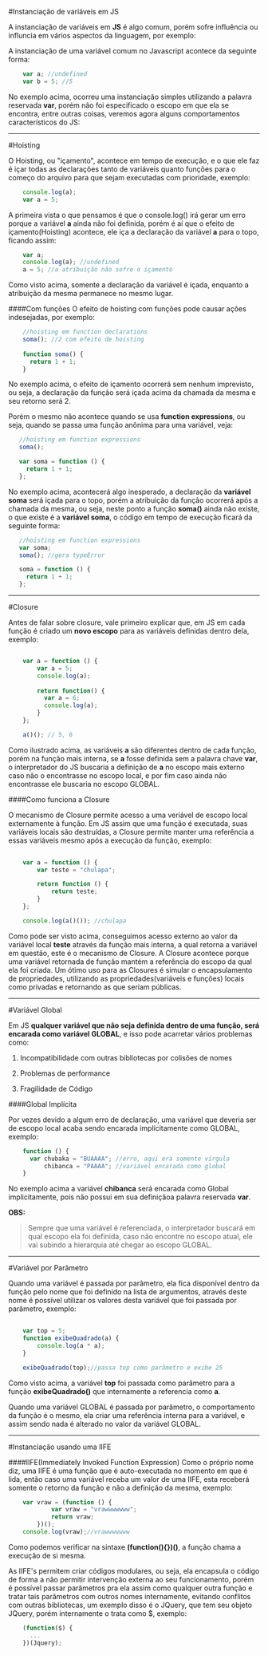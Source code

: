 #Instanciação de variáveis em JS

A instanciação de variáveis em **JS** é algo comum, porém sofre influência ou influncia em vários aspectos da linguagem, por exemplo:

A instanciação de uma variável comum no Javascript acontece da seguinte forma:

```js
    var a; //undefined
    var b = 5; //5
```

No exemplo acima, ocorreu uma instanciação simples utilizando a palavra reservada **var**, porém não foi especificado o escopo em que ela se encontra, entre outras coisas, veremos agora alguns comportamentos característicos do JS:

-----------------------------------------

#Hoisting

O Hoisting, ou "içamento", acontece em tempo de execução, e o que ele faz é içar todas as declarações tanto de variáveis quanto funções para o começo do arquivo para que sejam executadas com prioridade, exemplo:

```js
    console.log(a);
    var a = 5;
```

A primeira vista o que pensamos é que o console.log() irá gerar um erro porque a variável **a** ainda não foi definida, porém é aí que o efeito de içamento(Hoisting) acontece, ele iça a declaração da variável **a** para o topo, ficando assim:

```js
    var a;
    console.log(a); //undefined
    a = 5; //a atribuição não sofre o içamento
```

Como visto acima, somente a declaração da variável é içada, enquanto a atribuição da mesma permanece no mesmo lugar.


####Com funções
O efeito de hoisting com funções pode causar ações indesejadas, por exemplo:

```js
    //hoisting em function declarations
    soma(); //2 com efeito de hoisting
    
    function soma() {
      return 1 + 1;
    }
```

No exemplo acima, o efeito de içamento ocorrerá sem nenhum imprevisto, ou seja, a declaração da função será içada acima da chamada da mesma e seu retorno será 2.


Porém o mesmo não acontece quando se usa **function expressions**, ou seja, quando se passa uma função anônima para uma variável, veja:

```js
   //hoisting em function expressions
   soma();

   var soma = function () {
     return 1 + 1;      
   };

```

No exemplo acima, acontecerá algo inesperado, a declaração da **variável soma** será içada para o topo, porém a atribuição da função ocorrerá após a chamada da mesma, ou seja, neste ponto a função **soma()** ainda não existe, o que existe é a **variável soma**, o código em tempo de execução ficará da seguinte forma:

```js
   //hoisting em function expressions
   var soma;
   soma(); //gera typeError

   soma = function () {
     return 1 + 1;      
   };

```



--------------------------------------------

#Closure

Antes de falar sobre closure, vale primeiro explicar que, em JS em cada função é criado um **novo escopo** para as variáveis definidas dentro dela, exemplo:

```js

    var a = function () {
        var a = 5;
        console.log(a);
        
        return function() {
          var a = 6;  
          console.log(a);   
        }
    };

    a()(); // 5, 6

```

Como ilustrado acima, as variáveis **a** são diferentes dentro de cada função, porém na função mais interna, se **a** fosse definida sem a palavra chave **var**, o interpretador do JS buscaria a definição de **a** no escopo mais externo caso não o encontrasse no escopo local, e por fim caso ainda não encontrasse ele buscaria no escopo GLOBAL.

####Como funciona a Closure

O mecanismo de Closure permite acesso a uma veriável de escopo local externamente à função. Em JS assim que uma função é executada, suas variáveis locais são destruídas, a Closure permite manter uma referência a essas variáveis mesmo após a execução da função, exemplo:

```js
    
    var a = function () {
        var teste = "chulapa";

        return function () {
            return teste;
        }
    };

    console.log(a()()); //chulapa
```

Como pode ser visto acima, conseguimos acesso externo ao valor da variável local **teste** através da função mais interna, a qual retorna a variável em questão, este é o mecanismo de Closure.
A Closure acontece porque uma variável retornada de função mantém a referência do escopo da qual ela foi criada.
Um ótimo uso para as Closures é simular o encapsulamento de propriedades, utilizando as propriedades(variáveis e funções) locais como privadas e retornando as que seriam públicas. 


----------------------------------

#Variável Global

Em JS **qualquer variável que não seja definida dentro de uma função, será encarada como variável GLOBAL**, e isso pode acarretar vários problemas como:

1. Incompatibilidade com outras bibliotecas por colisões de nomes

1. Problemas de performance

1. Fragilidade de Código


####Global Implícita

Por vezes devido a algum erro de declaração, uma variável que deveria ser de escopo local acaba sendo encarada implícitamente como GLOBAL, exemplo:

```js
    function () {        
      var chubaka = "BUAAAA"; //erro, aqui era somente vírgula
          chibanca = "PAAAA"; //variável encarada como global 
    }
```

No exemplo acima a variável **chibanca** será encarada como Global implicitamente, pois não possui em sua definiçãoa palavra reservada **var**.

**OBS:**
>Sempre que uma variável é referenciada, o interpretador buscará em qual escopo ela foi definida, caso não encontre no escopo atual, ele vai subindo a hierarquia até chegar ao escopo GLOBAL.

------------------------------------------

#Variável por Parâmetro

Quando uma variável é passada por parâmetro, ela fica disponível dentro da função pelo nome que foi definido na lista de argumentos, através deste nome é possível utilizar os valores desta variável que foi passada por parâmetro, exemplo:

```js
        
    var top = 5;
    function exibeQuadrado(a) {
        console.log(a * a);
    }

    exibeQuadrado(top);//passa top como parâmetro e exibe 25
```

Como visto acima, a variável **top** foi passada como parâmetro para a função **exibeQuadrado()** que internamente a referencia como **a**.

Quando uma variável GLOBAL é passada por parâmetro, o comportamento da função é o mesmo, ela criar uma referência interna para a variável, e assim sendo nada é alterado no valor da variável GLOBAL.

------------------------------------------- 

#Instanciação usando uma IIFE

####IIFE(Immediately Invoked Function Expression)
Como o próprio nome diz, uma IIFE é uma função que é auto-executada no momento em que é lida, então caso uma variável receba um valor de uma IIFE, esta receberá somente o retorno da função e não a definição da mesma, exemplo:

```js
    var vraw = (function () {
            var vraw = "vrawwwwwww";
            return vraw;
        })();
    console.log(vraw);//vrawwwwwww
```

Como podemos verificar na sintaxe **(function(){})()**, a função chama a execução de si mesma.

As IIFE's permitem criar códigos modulares, ou seja, ela encapsula o código de forma a não permitir intervenção externa ao seu funcionamento, porém é possível passar parâmetros pra ela assim como qualquer outra função e tratar tais parâmetros com outros nomes internamente, evitando conflitos com outras bibliotecas, um exemplo disso é o JQuery, que tem seu objeto JQuery, porém internamente o trata como $, exemplo:

```js
    (function($) {
      ...
    })(Jquery);
```
